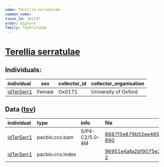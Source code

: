 ```yaml
---
name: Terellia serratulae
common_name: 
taxon_id: 381337
order: Diptera
family: Tephritidae
---
```


# [Terellia serratulae](https://www.ebi.ac.uk/ena/data/taxonomy/v1/taxon/tax-id/381337)

## Individuals:

| individual | sex | collector_id | collector_organisation |
| :--------- | :-: | :----------- | :--------------------- |
| [idTerSerr1](idTerSerr1.md) | Female | Ox0171 | University of Oxford |

## Data ([tsv](Terellia_serratulae_data.tsv))

| individual | type | info | file |
| :--------- | :--- | :--- | :--- |
| [idTerSerr1](idTerSerr1.md) | pacbio.ccs.bam | S/P4-C2/5.0-8M | [8987f5e879b52ee465a4179ffa01f523-890](https://darwin.cog.sanger.ac.uk/insects/Terellia_serratulae/idTerSerr1/genomic_data/pacbio/m64097_200523_144206.ccs.bam) |
| [idTerSerr1](idTerSerr1.md) | pacbio.ccs.index |  | [96951e4afa2bf9075e225cd89a45e90f-2](https://darwin.cog.sanger.ac.uk/insects/Terellia_serratulae/idTerSerr1/genomic_data/pacbio/m64097_200523_144206.ccs.bam.pbi) |
